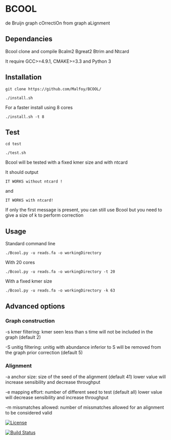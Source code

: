 # BCOOL
de Bruijn graph cOrrectiOn from graph aLignment

## Dependancies
Bcool clone and compile Bcalm2 Bgreat2 Btrim and Ntcard

It require GCC>=4.9.1, CMAKE>=3.3 and Python 3

## Installation

`git clone https://github.com/Malfoy/BCOOL/`

`./install.sh`

For a faster install using 8 cores

`./install.sh -t 8`

## Test

`cd test`

`./test.sh`

Bcool will be tested with a fixed kmer size and with ntcard

It should output

`IT WORKS without ntcard !`

and

`IT WORKS with ntcard!`

If only the first message is present, you can still use Bcool but you need to give a size of k to perform correction



## Usage

Standard command line

`./Bcool.py -u reads.fa -o workingDirectory`

With 20 cores

`./Bcool.py -u reads.fa -o workingDirectory -t 20`

With a fixed kmer size

`./Bcool.py -u reads.fa -o workingDirectory -k 63`


## Advanced options

### Graph construction
-s kmer filtering: kmer seen less than s time will not be included in the graph (default 2)

-S unitig filtering: unitig with abundance inferior to S will be removed from the graph prior correction (default 5)

### Alignment
-a anchor size: size of the seed of the alignment (default 41) lower value will increase sensibility and decrease throughput

-e mapping effort: number of different seed to test (default all) lower value will decrease sensibility and increase throughput

-m missmatches allowed: number of missmatches allowed for an alignment to be considered valid






[![License](http://img.shields.io/:license-affero-blue.svg)](http://www.gnu.org/licenses/agpl-3.0.en.html)

[![Build Status](https://travis-ci.org/Malfoy/BWISE.svg?branch=master)](https://travis-ci.org/Malfoy/BCOOL)


